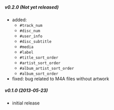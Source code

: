 ##### v0.2.0 (Not yet released) #####
* added:
  - `#track_num`
  - `#disc_num`
  - `#user_info`
  - `#disc_subtitle`
  - `#media`
  - `#label`
  - `#title_sort_order`
  - `#artist_sort_order`
  - `#album_artist_sort_order`
  - `#album_sort_order`
* fixed: bug related to M4A files without artwork

##### v0.1.0 (2013-05-23) #####
* initial release
